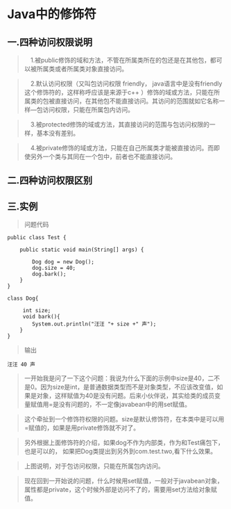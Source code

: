 # Java中的修饰符

## 一.四种访问权限说明

>　1.被public修饰的域和方法，不管在所属类所在的包还是在其他包，都可以被所属类或者所属类对象直接访问。

>　2.默认访问权限（又叫包访问权限 friendly， java语言中是没有friendly这个修饰符的，这样称呼应该是来源于c++ ）修饰的域或方法，只能在所属类的包被直接访问，在其他包不能直接访问。其访问的范围就如它名称一样—包访问权限，只能在所属包内访问。

>　3.被protected修饰的域或方法，其直接访问的范围与包访问权限的一样，基本没有差别。

>　4.被private修饰的域或方法，只能在自己所属类才能被直接访问。而即使另外一个类与其同在一个包中，前者也不能直接访问。

## 二.四种访问权限区别



## 三.实例

> 问题代码

	public class Test {
	
	    public static void main(String[] args) {
	
	        Dog dog = new Dog();
	        dog.size = 40;
	        dog.bark();
	    }
	}

	class Dog{
	
	     int size;
	     void bark(){
	        System.out.println("汪汪 "+ size +" 声");
	    }
	}

> 输出

	汪汪 40 声

> 一开始我是问了一下这个问题：我说为什么下面的示例中size是40，二不是0。因为size是int，是普通数据类型而不是对象类型，不应该改变值，如果是对象，这样赋值为40是没有问题。后来小伙伴说，其实给类的成员变量赋值用=是没有问题的，不一定像javabean中的用set赋值。

> 这个牵扯到一个修饰符权限的问题。size是默认修饰符，在本类中是可以用=赋值的，如果是用private修饰就不对了。 


> 另外根据上面修饰符的介绍，如果dog不作为内部类，作为和Test痛包下，也是可以的， 
如果把Dog类提出到另外到com.test.two,看下什么效果。

> 上图说明，对于包访问权限，只能在所属包内访问。

> 现在回到一开始说的问题，什么时候用set赋值，一般对于javabean对象，属性都是private，这个时候外部是访问不了的，需要用set方法给对象赋值。
